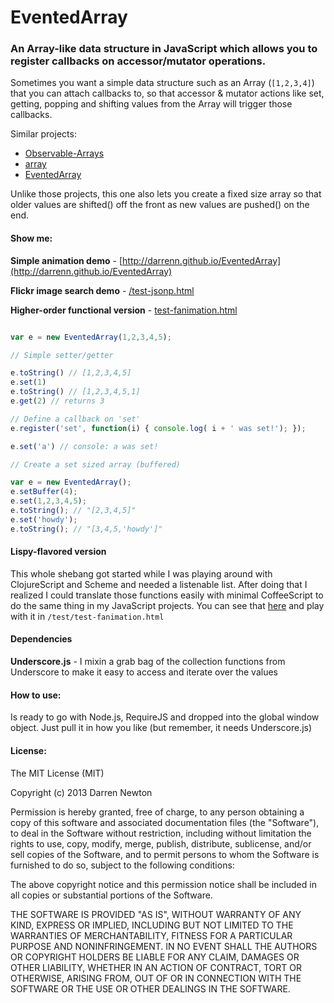 # EventedArray

###  An Array-like data structure in JavaScript which allows you to register callbacks on accessor/mutator operations.

Sometimes you want a simple data structure such as an Array
(`[1,2,3,4]`) that you can attach callbacks to, so that accessor &
mutator actions like set, getting, popping and shifting values from the Array will trigger
those callbacks.

Similar projects:

* [Observable-Arrays](https://github.com/mennovanslooten/Observable-Arrays)
* [array](https://github.com/MatthewMueller/array)
* [EventedArray](https://github.com/adjohnson916/EventedArray)

Unlike those projects, this one also lets you create a fixed size
array so that older values are shifted() off the front as new values
are pushed() on the end.

#### Show me:

**Simple animation demo** -
  [http://darrenn.github.io/EventedArray](http://darrenn.github.io/EventedArray)

**Flickr image search demo** -
  [/test-jsonp.html](http://darrenn.github.io/EventedArray/tests-jsonp.html)

**Higher-order functional version** - [test-fanimation.html](http://darrenn.github.io/EventedArray/test-fanimation.html)


```javascript

var e = new EventedArray(1,2,3,4,5);

// Simple setter/getter

e.toString() // [1,2,3,4,5]
e.set(1)
e.toString() // [1,2,3,4,5,1]
e.get(2) // returns 3

// Define a callback on 'set'
e.register('set', function(i) { console.log( i + ' was set!'); });

e.set('a') // console: a was set!

// Create a set sized array (buffered)

var e = new EventedArray();
e.setBuffer(4);
e.set(1,2,3,4,5);
e.toString(); // "[2,3,4,5]"
e.set('howdy');
e.toString(); // "[3,4,5,'howdy']"

```
#### Lispy-flavored version

This whole shebang got started while I was playing around with
ClojureScript and Scheme and needed a listenable list. After doing
that I realized I could translate those functions easily with minimal
CoffeeScript to do the same thing in my JavaScript projects. You can
see that
[here](https://github.com/DarrenN/EventedArray/blob/master/source/coffee/FEventedArray.coffee)
and play with it in `/test/test-fanimation.html`

#### Dependencies

**Underscore.js** - I mixin a grab bag of the collection functions from Underscore to make it easy to access and iterate over the values

#### How to use:

Is ready to go with Node.js, RequireJS and dropped into the global window object. Just pull it in how you like (but remember, it needs Underscore.js)

#### License:

The MIT License (MIT)

Copyright (c) 2013 Darren Newton

Permission is hereby granted, free of charge, to any person obtaining a copy of
this software and associated documentation files (the "Software"), to deal in
the Software without restriction, including without limitation the rights to
use, copy, modify, merge, publish, distribute, sublicense, and/or sell copies of
the Software, and to permit persons to whom the Software is furnished to do so,
subject to the following conditions:

The above copyright notice and this permission notice shall be included in all
copies or substantial portions of the Software.

THE SOFTWARE IS PROVIDED "AS IS", WITHOUT WARRANTY OF ANY KIND, EXPRESS OR
IMPLIED, INCLUDING BUT NOT LIMITED TO THE WARRANTIES OF MERCHANTABILITY, FITNESS
FOR A PARTICULAR PURPOSE AND NONINFRINGEMENT. IN NO EVENT SHALL THE AUTHORS OR
COPYRIGHT HOLDERS BE LIABLE FOR ANY CLAIM, DAMAGES OR OTHER LIABILITY, WHETHER
IN AN ACTION OF CONTRACT, TORT OR OTHERWISE, ARISING FROM, OUT OF OR IN
CONNECTION WITH THE SOFTWARE OR THE USE OR OTHER DEALINGS IN THE SOFTWARE.
